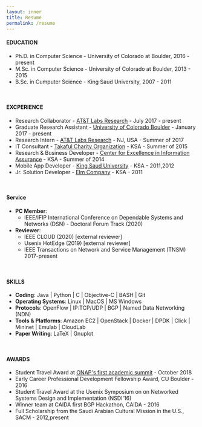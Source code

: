 ```yaml
---
layout: inner
title: Resume
permalink: /resume
---
```





#### EDUCATION

- Ph.D. in Computer Science - University of Colorado at Boulder, 2016 - present
- M.Sc. in Computer Science - University of Colorado at Boulder, 2013 - 2015
- B.Sc. in Cumputer Science - King Saud University, 2007 - 2011

&nbsp;


#### EXCPERIENCE

- Research Collaborator - [AT&T Labs Research](http://about.att.com/sites/labs_research) - July 2017 - present
- Graduate Research Assistant - [University of Colorado Boulder](https://www.colorado.edu/) - January 2017 - present
- Research Intern - [AT&T Labs Research](http://about.att.com/sites/labs_research) - NJ, USA - Summer of 2017
- IT Consultant - [Takaful Charity Organization](https://www.takaful.org.sa/English) - KSA - Summer of 2015
- Research & Business Developer - [Center for Excellence in Information Assurance](https://coeia.ksu.edu.sa/en) - KSA - Summer of 2014
- Mobile App Developer - [King Saud University](http://ksu.edu.sa/en/) - KSA - 2011,2012
- Jr. Solution Developer - [Elm Company](https://www.elm.sa) - KSA - 2011

&nbsp;

#### Service

- **PC Member**:
  - IEEE/IFIP International Conference on Dependable Systems and Networks (DSN) - Doctoral Forum Track (2020)
- **Reviewer**:
  - IEEE CLOUD (2020) [external reviewer]
  - Usenix HotEdge (2019) [external reviewer]
  - IEEE Transactions on Network and Service Management (TNSM) 2017-present

&nbsp;

#### SKILLS

- **Coding**: Java \| Python \| C \| Objective-C \| BASH \| Git
- **Operating Systems**: Linux \| MacOS \| MS Windows
- **Protocols**: OpenFlow \| IP:TCP/UDP \| BGP \| Named Data Networking (NDN)
- **Tools & Platforms**: Amazon EC2 \| OpenStack \| Docker \| DPDK \| Click \| Mininet \| Emulab \| CloudLab
- **Paper Writing**: LaTeX \| Gnuplot

&nbsp;


#### AWARDS

- Student Travel Award at [ONAP's first academic summit](https://events.linuxfoundation.org/events/academic-summit/) - October 2018
- Early Career Professional Development Fellowship Award, CU Boulder - 2016
- Student Travel Award at the Usenix Symposium on on Networked Systems Design and Implementation (NSDI'16)
- Winner team at CAIDA first BGP Hackathon, CAIDA - 2016
- Full Scholarship from the Saudi Arabian Cultural Mission in the U.S., SACM - 2012,present
